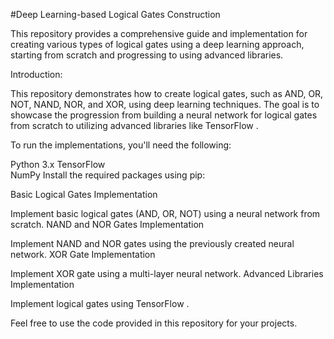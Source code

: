 #Deep Learning-based Logical Gates Construction

This repository provides a comprehensive guide and implementation for creating various types of logical gates using a deep learning approach, starting from scratch and progressing to using advanced libraries.


Introduction:

This repository demonstrates how to create logical gates, such as AND, OR, NOT, NAND, NOR, and XOR, using deep learning techniques. The goal is to showcase the progression from building a neural network for logical gates from scratch to utilizing advanced libraries like TensorFlow .


To run the implementations, you'll need the following:

Python 3.x
TensorFlow  
NumPy
Install the required packages using pip:


Basic Logical Gates Implementation

Implement basic logical gates (AND, OR, NOT) using a neural network from scratch.
NAND and NOR Gates Implementation

Implement NAND and NOR gates using the previously created neural network.
XOR Gate Implementation

Implement XOR gate using a multi-layer neural network.
Advanced Libraries Implementation

Implement logical gates using TensorFlow .

Feel free to use the code provided in this repository for your projects.

